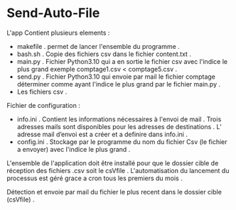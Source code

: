 # Send-Auto-File
L'app Contient plusieurs elements :

- makefile . permet de lancer l'ensemble du programme .
- bash.sh . Copie des fichiers csv dans le fichier content.txt .
- main.py . Fichier Python3.10 qui a en sortie le fichier csv avec l'indice le plus grand exemple comptage1.csv < comptage5.csv .
- send.py . Fichier Python3.10 qui envoie par mail le fichier comptage déterminer comme ayant l'indice le plus grand par le fichier main.py .
- Les fichiers csv .

Fichier de configuration :
- info.ini . Contient les informations nécessaires à l'envoi de mail .
  Trois adresses mails sont disponibles pour les adresses de destinations .
  L’ adresse mail d’envoi est a créer et a definire dans info.ini .
- config.ini . Stockage par le programme du nom du fichier Csv (le fichier a envoyer) avec l'indice le plus grand .

L'ensemble de l'application doit être installé pour que le dossier cible de réception des fichiers .csv soit le csVfile .
L'automatisation du lancement du processus est géré grace a cron tous les premiers du mois .

Détection et envoie par mail du fichier le plus recent dans le dossier cible (csVfile) .
